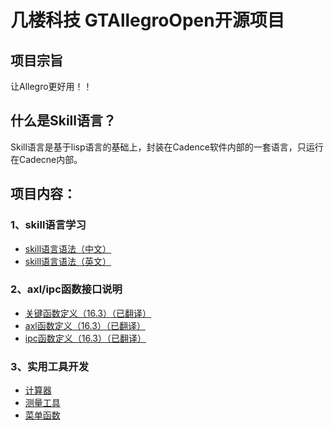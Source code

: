 # 几楼科技 GTAllegroOpen开源项目
## 项目宗旨
让Allegro更好用！！
## 什么是Skill语言？
Skill语言是基于lisp语言的基础上，封装在Cadence软件内部的一套语言，只运行在Cadecne内部。
## 项目内容：
### 1、skill语言学习
* [skill语言语法（中文）](https://github.com/whh5118/GTOpen/blob/master/Doc/SKILL%E8%AF%AD%E6%B3%95%E7%94%A8%E6%88%B7%E6%89%8B%E5%86%8C_Chinese.pdf)
* [skill语言语法（英文）](https://github.com/whh5118/GTOpen/blob/master/Doc/SKILL%E8%AF%AD%E6%B3%95%E7%94%A8%E6%88%B7%E6%89%8B%E5%86%8C_English.pdf)
### 2、axl/ipc函数接口说明
* [关键函数定义（16.3）（已翻译）](https://github.com/whh5118/GTOpen/blob/master/Doc/skill%E8%AF%AD%E8%A8%80API_%E5%85%B3%E9%94%AE%E5%87%BD%E6%95%B0%E5%AE%9A%E4%B9%89_16.3.pdf)
* [axl函数定义（16.3）（已翻译）](https://github.com/whh5118/GTOpen/blob/master/Doc/skill%E8%AF%AD%E8%A8%80API_axl%E5%87%BD%E6%95%B0%E5%AE%9A%E4%B9%89_16.3.pdf)
* [ipc函数定义（16.3）（已翻译）](https://github.com/whh5118/GTOpen/blob/master/Doc/skill%E8%AF%AD%E8%A8%80API_ipc%E5%87%BD%E6%95%B0%E5%AE%9A%E4%B9%89_16.3.pdf)
### 3、实用工具开发
* [计算器](https://github.com/whh5118/GTOpen/blob/master/Code/gt_calculator.il)
* [测量工具]()
* [菜单函数]()
